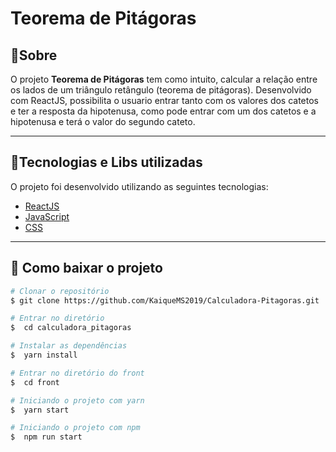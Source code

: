 <h1>
    Teorema de Pitágoras
</h1>

## 🔖Sobre

O projeto **Teorema de Pitágoras** tem como intuito, calcular a relação entre os lados de um
triângulo retângulo (teorema de pitágoras). Desenvolvido com ReactJS, possibilita o usuario entrar tanto com os valores dos catetos e ter a resposta da hipotenusa, como pode entrar com um dos catetos e a hipotenusa e terá o valor do segundo cateto. 


---

## 🚀Tecnologias e Libs utilizadas

O projeto foi desenvolvido utilizando as seguintes tecnologias:

- [ReactJS](https://reactjs.org)
- [JavaScript](https://developer.mozilla.org/pt-BR/docs/Web/JavaScript)
- [CSS](https://developer.mozilla.org/pt-BR/docs/Web/CSS)

---

## 📁 Como baixar o projeto

```bash
# Clonar o repositório
$ git clone https://github.com/KaiqueMS2019/Calculadora-Pitagoras.git

# Entrar no diretório
$  cd calculadora_pitagoras

# Instalar as dependências
$  yarn install

# Entrar no diretório do front
$  cd front

# Iniciando o projeto com yarn
$  yarn start

# Iniciando o projeto com npm
$  npm run start
